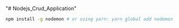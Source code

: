 "# Nodejs_Crud_Application" 


```bash
npm install -g nodemon # or using yarn: yarn global add nodemon
```
